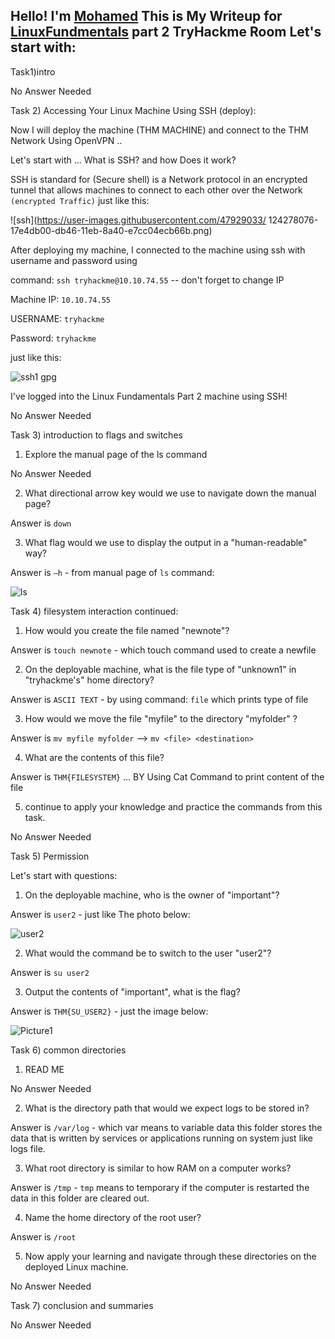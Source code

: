 ## Hello! I'm [Mohamed](https://twitter.com/0xMohomiester) This is My Writeup for [LinuxFundmentals](https://tryhackme.com/room/linuxfundamentalspart1) part 2 TryHackme Room Let's start with: 

Task1)intro 

No Answer Needed   

Task 2) Accessing Your Linux Machine Using SSH (deploy):  

Now I will deploy the machine (THM MACHINE) and connect to the THM Network Using OpenVPN ..

Let's start with ... What is SSH?  and how Does it work?  

SSH is standard for (Secure shell) is a Network protocol in an encrypted tunnel that allows
machines to connect to each other over the Network `(encrypted Traffic)` just like this: 

![ssh](https://user-images.githubusercontent.com/47929033/
124278076-17e4db00-db46-11eb-8a40-e7cc04ecb66b.png)

After deploying my machine, I connected to the machine using ssh with username and password using

command:  `ssh tryhackme@10.10.74.55` -- don't forget to change IP    

Machine IP: `10.10.74.55` 

USERNAME: `tryhackme`

Password: `tryhackme`

just like this: 

![ssh1 gpg](https://user-images.githubusercontent.com/47929033/124278466-96417d00-db46-11eb-9f93-55750807c33c.png) 

I've logged into the Linux Fundamentals Part 2 machine using SSH! 

No Answer Needed 

Task 3) introduction to flags and switches 

1) Explore the manual page of the ls command 

No Answer Needed 

2) What directional arrow key would we use to navigate down the manual page? 

Answer is `down` 

3) What flag would we use to display the output in a "human-readable" way?

Answer is `–h` - from manual page of `ls` command: 

![ls](https://user-images.githubusercontent.com/47929033/124279076-5333d980-db47-11eb-9f82-67c5b1baf91d.png)

Task 4) filesystem interaction continued: 

1) How would you create the file named "newnote"? 

Answer is `touch newnote` -  which touch command used to create a newfile  

2) On the deployable machine, what is the file type of "unknown1" in "tryhackme's" home directory? 

Answer is `ASCII TEXT` -  by using command: `file` which prints type of file 

3) How would we move the file "myfile" to the directory "myfolder" ? 

Answer is `mv myfile myfolder` -->  `mv <file> <destination>`

4) What are the contents of this file? 

Answer is `THM{FILESYSTEM}` ... BY Using Cat Command to print content of the file 

5) continue to apply your knowledge and practice the commands from this task. 

No Answer Needed 

Task 5) Permission  

Let's start with questions: 

1) On the deployable machine, who is the owner of "important"? 

Answer is `user2` - just like The photo below:

![user2](https://user-images.githubusercontent.com/47929033/124280038-7f038f00-db48-11eb-880f-c37b7f317828.png)

2) What would the command be to switch to the user "user2"? 

Answer is `su user2` 

3) Output the contents of "important", what is the flag? 

Answer is `THM{SU_USER2}` - just the image below: 

![Picture1](https://user-images.githubusercontent.com/47929033/124280694-47e1ad80-db49-11eb-90b7-6ec55955c777.png)

Task 6) common directories 

1) READ ME 

No Answer Needed 

2) What is the directory path that would we expect logs to be stored in? 

Answer is `/var/log` -  which var means to variable data this folder stores the data that is  written
by services or applications running on system just like logs file.

3) What root directory is similar to how RAM on a computer works?  

Answer is `/tmp` - `tmp` means to temporary if the computer is restarted the data in this folder are
cleared out.  

4) Name the home directory of the root user? 

Answer is `/root`

5) Now apply your learning and navigate through these directories on the deployed Linux machine. 
 
No Answer Needed 
 
Task 7) conclusion and summaries 

No Answer Needed











